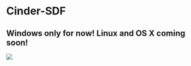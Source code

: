 # Cinder-SDF

## Windows only for now! Linux and OS X coming soon!

![](https://cdn-standard.discourse.org/uploads/libcinder/optimized/1X/818768a250802e201a46d4d7d69488d75d6f5695_1_626x500.png)

